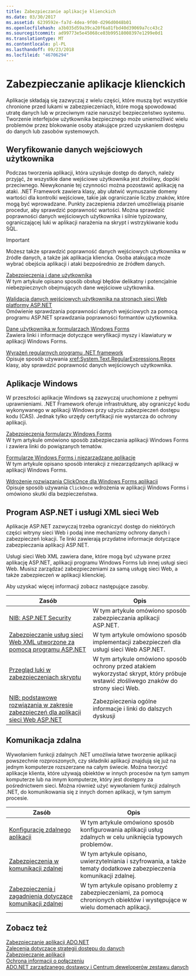 ```yaml
---
title: Zabezpieczanie aplikacje klienckich
ms.date: 03/30/2017
ms.assetid: 6239592e-fa7d-4dea-9f00-d296d0048b01
ms.openlocfilehash: a3b035d59a39ca20f6a81fbd40d39069a7cc43c2
ms.sourcegitcommit: ad99773e5e45068ce03b99518008397e1299e0d1
ms.translationtype: MT
ms.contentlocale: pl-PL
ms.lasthandoff: 09/23/2018
ms.locfileid: "46706294"
---
```

# <a name="secure-client-applications"></a>Zabezpieczanie aplikacje klienckich
Aplikacje składają się zazwyczaj z wielu części, które muszą być wszystkie chronione przed lukami w zabezpieczeniach, które mogą spowodować utratę danych lub w przeciwnym razie naruszyć bezpieczeństwo systemu. Tworzenie interfejsów użytkownika bezpiecznego może uniemożliwić wielu problemów przez blokowanie osoby atakujące przed uzyskaniem dostępu do danych lub zasobów systemowych.  
  
## <a name="validate-user-input"></a>Weryfikowanie danych wejściowych użytkownika  
 Podczas tworzenia aplikacji, która uzyskuje dostęp do danych, należy przyjąć, że wszystkie dane wejściowe użytkownika jest złośliwy, dopóki przeciwnego. Niewykonanie tej czynności można pozostawić aplikację na ataki. .NET Framework zawiera klasy, aby ułatwić wymuszanie domeny wartości dla kontrolki wejściowe, takie jak ograniczanie liczby znaków, które mogą być wprowadzane. Punkty zaczepienia zdarzeń umożliwiają pisanie procedur, aby sprawdzić poprawność wartości. Można sprawdzić poprawności danych wejściowych użytkownika i silnie typizowany, ograniczającej luki w aplikacji narażenia na skrypt i wstrzykiwanie kodu SQL.  
  
> [!IMPORTANT]
>  Możesz także sprawdzić poprawność danych wejściowych użytkownika w źródle danych, a także jak aplikacja kliencka. Osoba atakująca może wybrać obejścia aplikacji i ataki bezpośrednio ze źródłem danych.  
  
 [Zabezpieczenia i dane użytkownika](../../../../docs/standard/security/security-and-user-input.md)  
 W tym artykule opisano sposób obsługi błędów delikatny i potencjalnie niebezpiecznych obejmujących dane wejściowe użytkownika.  
  
 [Walidacja danych wejściowych użytkownika na stronach sieci Web platformy ASP.NET](https://msdn.microsoft.com/library/4ad3dacb-89e0-4cee-89ac-40a3f2a85461)  
 Omówienie sprawdzania poprawności danych wejściowych za pomocą programu ASP.NET sprawdzania poprawności formantów użytkownika.  
  
 [Dane użytkownika w formularzach Windows Forms](../../../../docs/framework/winforms/user-input-in-windows-forms.md)  
 Zawiera linki i informacje dotyczące weryfikacji myszy i klawiatury w aplikacji Windows Forms.  
  
 [Wyrażeń regularnych programu .NET framework](../../../../docs/standard/base-types/regular-expressions.md)  
 Opisuje sposób używania <xref:System.Text.RegularExpressions.Regex> klasy, aby sprawdzić poprawność danych wejściowych użytkownika.  
  
## <a name="windows-applications"></a>Aplikacje Windows  
 W przeszłości aplikacje Windows są zazwyczaj uruchomione z pełnymi uprawnieniami. .NET Framework oferuje infrastrukturę, aby ograniczyć kodu wykonywanego w aplikacji Windows przy użyciu zabezpieczeń dostępu kodu (CAS). Jednak tylko urzędy certyfikacji nie wystarcza do ochrony aplikacji.  
  
 [Zabezpieczenia formularzy Windows Forms](../../../../docs/framework/winforms/windows-forms-security.md)  
 W tym artykule omówiono sposób zabezpieczania aplikacji Windows Forms i zawiera linki do powiązanych tematów.  
  
 [Formularze Windows Forms i niezarządzane aplikacje](../../../../docs/framework/winforms/advanced/windows-forms-and-unmanaged-applications.md)  
 W tym artykule opisano sposób interakcji z niezarządzanych aplikacji w aplikacji Windows Forms.  
  
 [Wdrożenie rozwiązania ClickOnce dla Windows Forms aplikacji](https://msdn.microsoft.com/library/34d8c770-48f2-460c-8d67-4ea5684511df)  
 Opisuje sposób używania `ClickOnce` wdrożenia w aplikacji Windows Forms i omówiono skutki dla bezpieczeństwa.  
  
## <a name="aspnet-and-xml-web-services"></a>Program ASP.NET i usługi XML sieci Web  
 Aplikacje ASP.NET zazwyczaj trzeba ograniczyć dostęp do niektórych części witryny sieci Web i podaj inne mechanizmy ochrony danych i zabezpieczeń lokacji. Te linki zawierają przydatne informacje dotyczące zabezpieczania aplikacji ASP.NET.  
  
 Usługi sieci Web XML zawiera dane, które mogą być używane przez aplikację ASP.NET, aplikacji programu Windows Forms lub innej usługi sieci Web. Musisz zarządzać zabezpieczeniami za samą usługę sieci Web, a także zabezpieczeń w aplikacji klienckiej.  
  
 Aby uzyskać więcej informacji zobacz następujące zasoby.  
  
|Zasób|Opis|  
|--------------|-----------------|  
|[NIB: ASP.NET Security](https://msdn.microsoft.com/library/04b37532-18d9-40b4-8e5f-ee09a70b311d)|W tym artykule omówiono sposób zabezpieczania aplikacji ASP.NET.|  
|[Zabezpieczanie usług sieci Web XML utworzone za pomocą programu ASP.NET](https://msdn.microsoft.com/library/354b2ab1-2782-4542-b32a-dc560178b90c)|W tym artykule omówiono sposób implementacji zabezpieczeń dla usługi sieci Web ASP.NET.|  
|[Przegląd luki w zabezpieczeniach skryptu](https://msdn.microsoft.com/library/772c7312-211a-4eb3-8d6e-eec0aa1dcc07)|W tym artykule omówiono sposób ochrony przed atakiem wykorzystać skrypt, który próbuje wstawić złośliwego znaków do strony sieci Web.|  
|[NIB: podstawowe rozwiązania w zakresie zabezpieczeń dla aplikacji sieci Web ASP.NET](https://msdn.microsoft.com/library/94a52ab8-731d-417e-b997-721baf43df38)|Zabezpieczenia ogólne informacje i linki do dalszych dyskusji|  
  
## <a name="remoting"></a>Komunikacja zdalna  
 Wywołaniem funkcji zdalnych .NET umożliwia łatwe tworzenie aplikacji powszechnie rozproszonych, czy składniki aplikacji znajdują się już na jednym komputerze rozszerzane na całym świecie. Można tworzyć aplikacje klienta, które używają obiektów w innych procesów na tym samym komputerze lub na innym komputerze, który jest dostępny za pośrednictwem sieci. Można również użyć wywołaniem funkcji zdalnych .NET, do komunikowania się z innych domen aplikacji, w tym samym procesie.  
  
|Zasób|Opis|  
|--------------|-----------------|  
|[Konfigurację zdalnego aplikacji](https://msdn.microsoft.com/library/92c0c097-d984-4315-835b-7490ecdf1097)|W tym artykule omówiono sposób konfigurowania aplikacji usług zdalnych w celu uniknięcia typowych problemów.|  
|[Zabezpieczenia w komunikacji zdalnej](https://msdn.microsoft.com/library/9574262c-d4b1-41c5-8600-24ff147c0add)|W tym artykule opisano, uwierzytelniania i szyfrowania, a także tematy dodatkowe zabezpieczenia komunikacji zdalnej.|  
|[Zabezpieczenia i zagadnienia dotyczące komunikacji zdalnej](../../../../docs/framework/misc/security-and-remoting-considerations.md)|W tym artykule opisano problemy z zabezpieczeniami, za pomocą chronionych obiektów i występujące w wielu domenach aplikacji.|  
  
## <a name="see-also"></a>Zobacz też  
 [Zabezpieczanie aplikacji ADO.NET](../../../../docs/framework/data/adonet/securing-ado-net-applications.md)  
 [Zalecenia dotyczące strategii dostępu do danych](https://msdn.microsoft.com/library/72411f32-d12a-4de8-b961-e54fca7faaf5)  
 [Zabezpieczanie aplikacji](/visualstudio/ide/securing-applications)  
 [Ochrona informacji o połączeniu](../../../../docs/framework/data/adonet/protecting-connection-information.md)  
 [ADO.NET zarządzanego dostawcy i Centrum deweloperów zestawu danych](https://go.microsoft.com/fwlink/?LinkId=217917)

